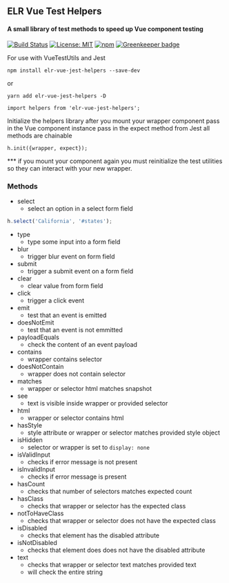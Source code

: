 ## ELR Vue Test Helpers

#### A small library of test methods to speed up Vue component testing

[![Build Status](https://travis-ci.com/Beth3346/vue-jest-helpers.svg?branch=master)](https://travis-ci.com/Beth3346/vue-jest-helpers)
[![License: MIT](https://img.shields.io/badge/License-MIT-yellow.svg)](https://opensource.org/licenses/MIT)
[![npm](https://img.shields.io/npm/dm/elr-vue-jest-helpers.svg?style=flat)]() [![Greenkeeper badge](https://badges.greenkeeper.io/Beth3346/vue-jest-helpers.svg)](https://greenkeeper.io/)

For use with VueTestUtils and Jest

`npm install elr-vue-jest-helpers --save-dev`

or

`yarn add elr-vue-jest-helpers -D`

    import helpers from 'elr-vue-jest-helpers';

Initialize the helpers library after you mount your wrapper component
pass in the Vue component instance
pass in the expect method from Jest
all methods are chainable

    h.init({wrapper, expect});

\*\*\* if you mount your component again you must reinitialize the test utilities so they can interact with your new wrapper.

### Methods

- select
  - select an option in a select form field

```javascript
h.select('California', '#states');
```

- type
  - type some input into a form field
- blur
  - trigger blur event on form field
- submit
  - trigger a submit event on a form field
- clear
  - clear value from form field
- click
  - trigger a click event
- emit
  - test that an event is emitted
- doesNotEmit
  - test that an event is not emmitted
- payloadEquals
  - check the content of an event payload
- contains
  - wrapper contains selector
- doesNotContain
  - wrapper does not contain selector
- matches
  - wrapper or selector html matches snapshot
- see
  - text is visible inside wrapper or provided selector
- html
  - wrapper or selector contains html
- hasStyle
  - style attribute or wrapper or selector matches provided style object
- isHidden
  - selector or wrapper is set to `display: none`
- isValidInput
  - checks if error message is not present
- isInvalidInput
  - checks if error message is present
- hasCount
  - checks that number of selectors matches expected count
- hasClass
  - checks that wrapper or selector has the expected class
- notToHaveClass
  - checks that wrapper or selector does not have the expected class
- isDisabled
  - checks that element has the disabled attribute
- isNotDisabled
  - checks that element does does not have the disabled attribute
- text
  - checks that wrapper or selector text matches provided text
  - will check the entire string
